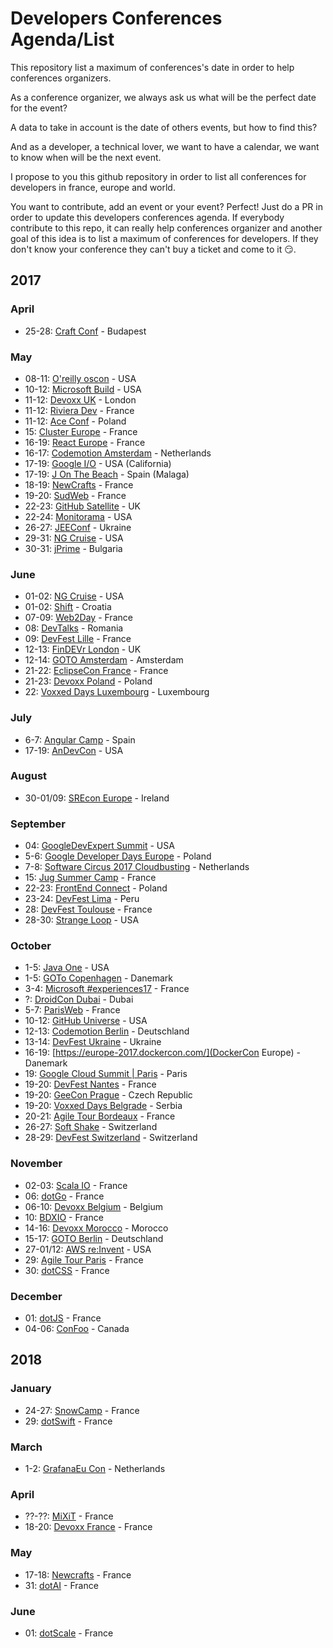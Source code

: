 # Developers Conferences Agenda/List

This repository list a maximum of conferences's date in order to help conferences organizers.

As a conference organizer, we always ask us what will be the perfect date for the event?

A data to take in account is the date of others events, but how to find this?

And as a developer, a technical lover, we want to have a calendar, we want to know when will be the next event.

I propose to you this github repository in order to list all conferences for developers in france, europe and world.

You want to contribute, add an event or your event? Perfect! Just do a PR in order to update this developers conferences agenda.
If everybody contribute to this repo, it can really help conferences organizer and another goal of this idea is to list a maximum of conferences for developers.
If they don't know your conference they can't buy a ticket and come to it 😏.

## 2017

### April

* 25-28: [Craft Conf](https://craft-conf.com/) - Budapest

### May

* 08-11: [O'reilly oscon](https://conferences.oreilly.com/oscon/oscon-tx) - USA
* 10-12: [Microsoft Build](https://build.microsoft.com/) - USA
* 11-12: [Devoxx UK](http://www.devoxx.co.uk) - London
* 11-12: [Riviera Dev](http://rivieradev.fr/) - France
* 11-12: [Ace Conf](http://www.aceconf.com/) - Poland
* 15: [Cluster Europe](https://clustereurope.org/) - France
* 16-19: [React Europe](https://www.react-europe.org/) - France
* 16-17: [Codemotion Amsterdam](http://amsterdam2017.codemotionworld.com/) - Netherlands
* 17-19: [Google I/O](https://events.google.com/io/) - USA (California)
* 17-19: [J On The Beach](https://jonthebeach.com/) - Spain (Malaga)
* 18-19: [NewCrafts](http://ncrafts.io/) - France
* 19-20: [SudWeb](https://sudweb.fr/) - France
* 22-23: [GitHub Satellite](https://githubuniverse.com/satellite/) - UK
* 22-24: [Monitorama](http://monitorama.com/) - USA
* 26-27: [JEEConf](http://jeeconf.com/) - Ukraine
* 29-31: [NG Cruise](https://ngcruise.com/#/) - USA
* 30-31: [jPrime](http://jprime.io/) - Bulgaria

### June

* 01-02: [NG Cruise](https://ngcruise.com/#/) - USA
* 01-02: [Shift](http://shift.codeanywhere.com/) - Croatia
* 07-09: [Web2Day](https://web2day.co/) - France
* 08: [DevTalks](http://www.devtalks.ro/bucharest/) - Romania
* 09: [DevFest Lille](https://devfest.gdglille.org/) - France
* 12-13: [FinDEVr London](http://findevr.com/) - UK
* 12-14: [GOTO Amsterdam](https://blog.gotocon.com/conferences/) - Amsterdam
* 21-22: [EclipseCon France](https://www.eclipsecon.org/france2017/) - France
* 21-23: [Devoxx Poland](http://devoxx.pl) - Poland
* 22: [Voxxed Days Luxembourg](https://voxxeddays.com/luxembourg/) - Luxembourg

### July

* 6-7: [Angular Camp](https://angularcamp.org/) - Spain
* 17-19: [AnDevCon](http://www.andevcon.com/) - USA

### August

* 30-01/09: [SREcon Europe](https://www.usenix.org/conference/srecon17europe) - Ireland

### September

* 04: [GoogleDevExpert Summit](https://twitter.com/GoogleDevExpert) - USA
* 5-6: [Google Developer Days Europe](https://developers.google.com/events/gdd-europe/) - Poland
* 7-8: [Software Circus 2017 Cloudbusting](http://cloudbusting.softwarecircus.io/) - Netherlands
* 15: [Jug Summer Camp](http://www.jugsummercamp.org/) - France
* 22-23: [FrontEnd Connect](http://www.frontend-connect.io/) - Poland
* 23-24: [DevFest Lima](https://www.joinnus.com/PE/charlas-y-conferencias/lima-devfest-lima-2017-12475) - Peru
* 28: [DevFest Toulouse](https://devfesttoulouse.fr) - France
* 28-30: [Strange Loop](https://www.thestrangeloop.com/) - USA

### October

* 1-5: [Java One](https://www.oracle.com/javaone/index.html) - USA
* 1-5: [GOTo Copenhagen](https://blog.gotocon.com/conferences/) - Danemark
* 3-4: [Microsoft #experiences17](https://experiences17.microsoft.fr/) - France
* ?: [DroidCon Dubai](http://droidcon.ae/) - Dubai
* 5-7: [ParisWeb](https://www.paris-web.fr/) - France
* 10-12: [GitHub Universe](https://githubuniverse.com/) - USA
* 12-13: [Codemotion Berlin](http://berlin2017.codemotionworld.com/) - Deutschland
* 13-14: [DevFest Ukraine](https://devfest.ch/) - Ukraine
* 16-19: [https://europe-2017.dockercon.com/](DockerCon Europe) - Danemark
* 19: [Google Cloud Summit | Paris](https://cloudplatformonline.com/Summit-Paris-2017.html) - Paris 
* 19-20: [DevFest Nantes](https://devfest.gdgnantes.com/) - France
* 19-20: [GeeCon Prague](http://2017.geecon.cz) - Czech Republic
* 19-20: [Voxxed Days Belgrade](https://belgrade.voxxeddays.com/) - Serbia
* 20-21: [Agile Tour Bordeaux](http://agiletourbordeaux.fr/) - France
* 26-27: [Soft Shake](http://www.soft-shake.ch/) - Switzerland
* 28-29: [DevFest Switzerland](https://devfest.ch/) - Switzerland

### November

* 02-03: [Scala IO](scala.io) - France
* 06: [dotGo](http://www.dotgo.eu) - France
* 06-10: [Devoxx Belgium](https://devoxx.be) - Belgium
* 10: [BDXIO](http://bdx.io) - France
* 14-16: [Devoxx Morocco](http://www.devoxx.ma) - Morocco
* 15-17: [GOTO Berlin](https://blog.gotocon.com/conferences/) - Deutschland
* 27-01/12: [AWS re:Invent](https://reinvent.awsevents.com/) - USA
* 29: [Agile Tour Paris](http://at2017.agiletour.org/paris.html) - France
* 30: [dotCSS](http://www.dotcss.io) - France

### December

* 01: [dotJS](http://www.dotjs.io) - France
* 04-06: [ConFoo](https://confoo.ca/en) - Canada

## 2018

### January

* 24-27: [SnowCamp](http://snowcamp.io/fr/) - France
* 29: [dotSwift](https://2018.dotswift.io/) - France 

### March

* 1-2: [GrafanaEu Con](https://grafana.com/) - Netherlands

### April

* ??-??: [MiXiT](https://mixitconf.org/) - France 
* 18-20: [Devoxx France](http://devoxx.fr/) - France

### May

* 17-18: [Newcrafts](http://ncrafts.io/) - France
* 31: [dotAI](https://2018.dotai.io/) - France

### June

* 01: [dotScale](https://2018.dotscale.io/) - France
